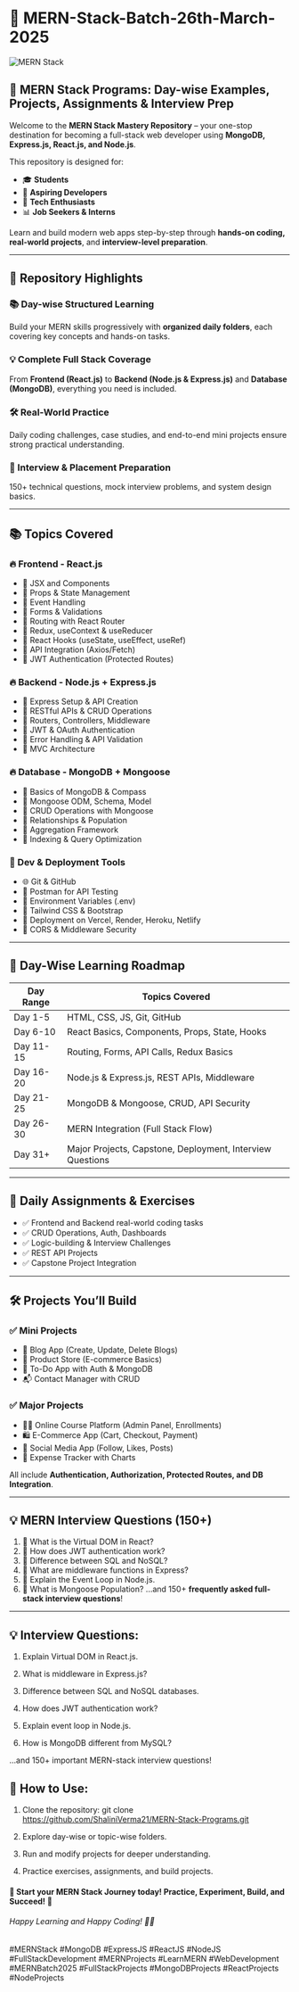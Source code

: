 # 🚀 MERN-Stack-Batch-26th-March-2025

![MERN Stack](https://github.com/user-attachments/assets/2857d056-a494-4b84-ae08-dbe5441f0b99)

## 🌟 MERN Stack Programs: Day-wise Examples, Projects, Assignments & Interview Prep

Welcome to the **MERN Stack Mastery Repository** – your one-stop destination for becoming a full-stack web developer using **MongoDB, Express.js, React.js, and Node.js**.  

This repository is designed for:
- 🎓 **Students**
- 💼 **Aspiring Developers**
- 🧠 **Tech Enthusiasts**
- 📊 **Job Seekers & Interns**

Learn and build modern web apps step-by-step through **hands-on coding, real-world projects**, and **interview-level preparation**.

---

## 📌 Repository Highlights

### 📚 Day-wise Structured Learning
Build your MERN skills progressively with **organized daily folders**, each covering key concepts and hands-on tasks.

### 💡 Complete Full Stack Coverage
From **Frontend (React.js)** to **Backend (Node.js & Express.js)** and **Database (MongoDB)**, everything you need is included.

### 🛠️ Real-World Practice
Daily coding challenges, case studies, and end-to-end mini projects ensure strong practical understanding.

### 🎯 Interview & Placement Preparation
150+ technical questions, mock interview problems, and system design basics.

---

## 📚 Topics Covered

### 🔥 Frontend - React.js
- 🔹 JSX and Components
- 🔹 Props & State Management
- 🔹 Event Handling
- 🔹 Forms & Validations
- 🔹 Routing with React Router
- 🔹 Redux, useContext & useReducer
- 🔹 React Hooks (useState, useEffect, useRef)
- 🔹 API Integration (Axios/Fetch)
- 🔹 JWT Authentication (Protected Routes)

### 🔥 Backend - Node.js + Express.js
- 🔹 Express Setup & API Creation
- 🔹 RESTful APIs & CRUD Operations
- 🔹 Routers, Controllers, Middleware
- 🔹 JWT & OAuth Authentication
- 🔹 Error Handling & API Validation
- 🔹 MVC Architecture

### 🔥 Database - MongoDB + Mongoose
- 🔹 Basics of MongoDB & Compass
- 🔹 Mongoose ODM, Schema, Model
- 🔹 CRUD Operations with Mongoose
- 🔹 Relationships & Population
- 🔹 Aggregation Framework
- 🔹 Indexing & Query Optimization

### 🧩 Dev & Deployment Tools
- 🌐 Git & GitHub
- 🧪 Postman for API Testing
- 🔐 Environment Variables (.env)
- 🎨 Tailwind CSS & Bootstrap
- 🚀 Deployment on Vercel, Render, Heroku, Netlify
- 🔗 CORS & Middleware Security

---

## 📆 Day-Wise Learning Roadmap

| Day Range | Topics Covered |
|-----------|----------------|
| Day 1-5   | HTML, CSS, JS, Git, GitHub |
| Day 6-10  | React Basics, Components, Props, State, Hooks |
| Day 11-15 | Routing, Forms, API Calls, Redux Basics |
| Day 16-20 | Node.js & Express.js, REST APIs, Middleware |
| Day 21-25 | MongoDB & Mongoose, CRUD, API Security |
| Day 26-30 | MERN Integration (Full Stack Flow) |
| Day 31+   | Major Projects, Capstone, Deployment, Interview Questions |

---

## 📝 Daily Assignments & Exercises

- ✅ Frontend and Backend real-world coding tasks
- ✅ CRUD Operations, Auth, Dashboards
- ✅ Logic-building & Interview Challenges
- ✅ REST API Projects
- ✅ Capstone Project Integration

---

## 🛠️ Projects You’ll Build

### ✅ Mini Projects
- 📝 Blog App (Create, Update, Delete Blogs)
- 🛒 Product Store (E-commerce Basics)
- 👥 To-Do App with Auth & MongoDB
- 📬 Contact Manager with CRUD

### ✅ Major Projects
- 🧑‍🎓 Online Course Platform (Admin Panel, Enrollments)
- 🛍️ E-Commerce App (Cart, Checkout, Payment)
- 📲 Social Media App (Follow, Likes, Posts)
- 🧾 Expense Tracker with Charts

All include **Authentication, Authorization, Protected Routes, and DB Integration**.

---

## 💡 MERN Interview Questions (150+)

1. 🔹 What is the Virtual DOM in React?
2. 🔹 How does JWT authentication work?
3. 🔹 Difference between SQL and NoSQL?
4. 🔹 What are middleware functions in Express?
5. 🔹 Explain the Event Loop in Node.js.
6. 🔹 What is Mongoose Population?
...and 150+ **frequently asked full-stack interview questions**!

---

## 💡 Interview Questions:


1. Explain Virtual DOM in React.js.

2. What is middleware in Express.js?

3. Difference between SQL and NoSQL databases.

4. How does JWT authentication work?

5. Explain event loop in Node.js.

6. How is MongoDB different from MySQL?

...and 150+ important MERN-stack interview questions!



## 🚀 How to Use:

1. Clone the repository:
git clone https://github.com/ShaliniVerma21/MERN-Stack-Programs.git

3. Explore day-wise or topic-wise folders.
   
4. Run and modify projects for deeper understanding.
   
5. Practice exercises, assignments, and build projects.


#### 🌈 Start your MERN Stack Journey today! Practice, Experiment, Build, and Succeed! 🌟

###### Happy Learning and Happy Coding! 🚀😊























































































#MERNStack #MongoDB #ExpressJS #ReactJS #NodeJS #FullStackDevelopment #MERNProjects #LearnMERN #WebDevelopment #MERNBatch2025 #FullStackProjects #MongoDBProjects #ReactProjects #NodeProjects
